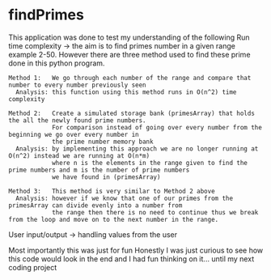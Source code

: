 # findPrimes

This application was done to test my understanding of the following
  Run time complexity -> the aim is to find primes number in a given range example 2-50. However there are three method used to find these prime done in this python program.

    Method 1:   We go through each number of the range and compare that number to every number previously seen
      Analysis: this function using this method runs in O(n^2) time complexity

    Method 2:   Create a simulated storage bank (primesArray) that holds the all the newly found prime numbers.
                For comparison instead of going over every number from the beginning we go over every number in
                the prime number memory bank
      Analysis: by implementing this approach we are no longer running at O(n^2) instead we are running at O(n*m)
                where n is the elements in the range given to find the prime numbers and m is the number of prime numbers
                we have found in (primesArray)

    Method 3:   This method is very similar to Method 2 above
      Analysis: however if we know that one of our primes from the primesArray can divide evenly into a number from
                the range then there is no need to continue thus we break from the loop and move on to the next number in the range.



  User input/output   -> handling values from the user


  Most importantly this was just for fun
    Honestly I was just curious  to see how this code would look in the end and I had fun thinking on it... until my next coding project
